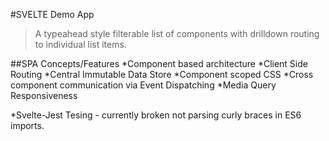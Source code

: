 #SVELTE Demo App
>A typeahead style filterable list of components with drilldown routing to individual list items.

##SPA Concepts/Features
*Component based architecture
*Client Side Routing
*Central Immutable Data Store
*Component scoped CSS
*Cross component communication via Event Dispatching
*Media Query Responsiveness

*Svelte-Jest Tesing - currently broken not parsing curly braces in ES6 imports.



